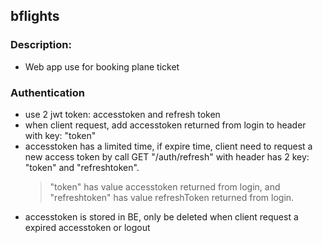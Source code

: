 ## bflights

### Description:

- Web app use for booking plane ticket

### Authentication

- use 2 jwt token: accesstoken and refresh token
- when client request, add accesstoken returned from login to header with key: "token"
- accesstoken has a limited time, if expire time, client need to request a new access token by call GET "/auth/refresh" with header has 2 key: "token" and "refreshtoken".
  > "token" has value accesstoken returned from login, and "refreshtoken" has value refreshToken returned from login.
- accesstoken is stored in BE, only be deleted when client request a expired accesstoken or logout
